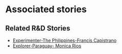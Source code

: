# Associated stories

<!-- !!DO NOT REMOVE!! start autogenerated hyperlinks -->
## Related R&D Stories
- [Experimenter\-The Philippines\-Francis Capistrano](/stories/?doc=Kapi%20Philippines_LQ-en-US)
- [Explorer\-Paraguay\- Monica Rios](/stories/?doc=23_Monica_Paraguay-en-US)
<!-- !!DO NOT REMOVE!! end autogenerated hyperlinks -->